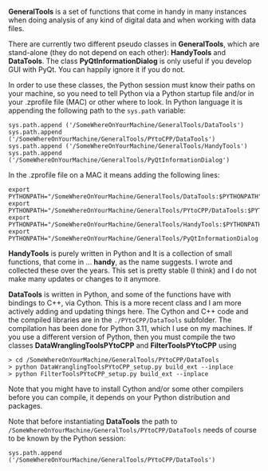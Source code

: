 **GeneralTools** is a set of functions that come in handy in many instances when doing analysis of any kind of digital data and when working with data files. 

There are currently two different pseudo classes in **GeneralTools**, which are stand-alone (they do not depend on each other): **HandyTools** and **DataTools**. 
The class **PyQtInformationDialog**  is only useful if you develop GUI with PyQt. You can happily ignore it if you do not.

In order to use these classes, the Python session must know their paths on your machine, so you need to tell Python via a Python startup file and/or in your .zprofile file (MAC) or other where to look. In Python language it is appending the following path to the ```sys.path``` variable:

  ```
  sys.path.append ('/SomeWhereOnYourMachine/GeneralTools/DataTools')
  sys.path.append ('/SomeWhereOnYourMachine/GeneralTools/PYtoCPP/DataTools')
  sys.path.append ('/SomeWhereOnYourMachine/GeneralTools/HandyTools')
  sys.path.append ('/SomeWhereOnYourMachine/GeneralTools/PyQtInformationDialog')
  ```

In the .zprofile file on a MAC it means adding the following lines:

```
export PYTHONPATH="/SomeWhereOnYourMachine/GeneralTools/DataTools:$PYTHONPATH"
export PYTHONPATH="/SomeWhereOnYourMachine/GeneralTools/PYtoCPP/DataTools:$PYTHONPATH"
export PYTHONPATH="/SomeWhereOnYourMachine/GeneralTools/HandyTools:$PYTHONPATH"
export PYTHONPATH="/SomeWhereOnYourMachine/GeneralTools/PyQtInformationDialog:$PYTHONPATH"
```

**HandyTools** is purely written in Python and  It is a collection of small functions, that come in ... **handy**, as the name suggests. I wrote and collected these over the years. This set is pretty stable (I think) and I do not make many updates or changes to it anymore. 

**DataTools** is written in Python, and some of the functions have with bindings to C++, via Cython. This is a more recent class and I am more actively adding and updating things here. 
The Cython and C++ code and the compiled libraries are in the `./PYtoCPP/DataTools` subfolder. The compilation has been done for Python 3.11, which I use on my machines. 
If you use a different version of Python, then you must compile the two classes **DataWranglingToolsPYtoCPP** and **FilterToolsPYtoCPP** using

  ```
  > cd /SomeWhereOnYourMachine/GeneralTools/PYtoCPP/DataTools
  > python DataWranglingToolsPYtoCPP_setup.py build_ext --inplace
  > python FilterToolsPYtoCPP_setup.py build_ext --inplace
  ```
Note that you might have to install Cython and/or some other compilers before you can compile, it depends on your Python distribution and packages.

Note that before instantiating **DataTools** the path to `/SomeWhereOnYourMachine/GeneralTools/PYtoCPP/DataTools` needs of course to be known by the Python session:

  ```
  sys.path.append ('/SomeWhereOnYourMachine/GeneralTools/PYtoCPP/DataTools')
  ```








